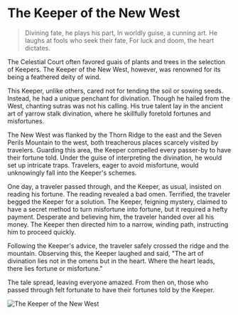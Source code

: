 # The Keeper of the New West

> Divining fate, he plays his part,
> In worldly guise, a cunning art.
> He laughs at fools who seek their fate,
> For luck and doom, the heart dictates.

The Celestial Court often favored guais of plants and trees in the selection
of Keepers. The Keeper of the New West, however, was renowned for its
being a feathered deity of wind.

This Keeper, unlike others, cared not for tending the soil or sowing seeds.
Instead, he had a unique penchant for divination. Though he hailed from
the West, chanting sutras was not his calling. His true talent lay in the
ancient art of yarrow stalk divination, where he skillfully foretold fortunes
and misfortunes.

The New West was flanked by the Thorn Ridge to the east and the Seven
Perils Mountain to the west, both treacherous places scarcely visited by
travelers. Guarding this area, the Keeper compelled every passer-by to
have their fortune told. Under the guise of interpreting the divination, he
would set up intricate traps. Travelers, eager to avoid misfortune, would
unknowingly fall into the Keeper's schemes.

One day, a traveler passed through, and the Keeper, as usual, insisted on
reading his fortune. The reading revealed a bad omen. Terrified, the
traveler begged the Keeper for a solution. The Keeper, feigning mystery,
claimed to have a secret method to turn misfortune into fortune, but it
required a hefty payment. Desperate and believing him, the traveler
handed over all his money. The Keeper then directed him to a narrow,
winding path, instructing him to proceed quickly.

Following the Keeper's advice, the traveler safely crossed the ridge and
the mountain. Observing this, the Keeper laughed and said, "The art of
divination lies not in the omens but in the heart. Where the heart leads,
there lies fortune or misfortune."

The tale spread, leaving everyone amazed. From then on, those who
passed through felt fortunate to have their fortunes told by the Keeper.

![The Keeper of the New West](/image-20240828220801890.png)
